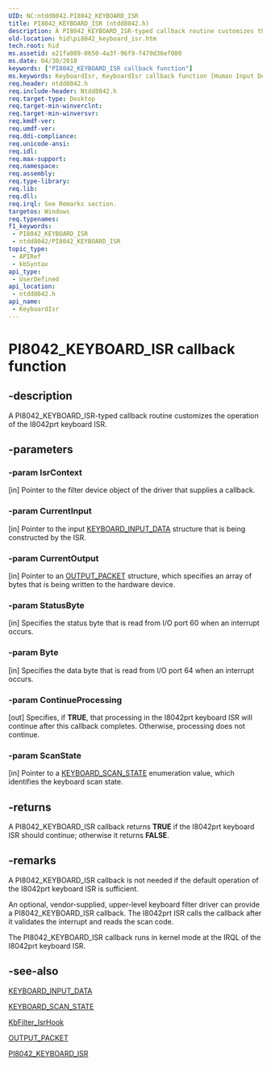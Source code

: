 ```yaml
---
UID: NC:ntdd8042.PI8042_KEYBOARD_ISR
title: PI8042_KEYBOARD_ISR (ntdd8042.h)
description: A PI8042_KEYBOARD_ISR-typed callback routine customizes the operation of the I8042prt keyboard ISR.
old-location: hid\pi8042_keyboard_isr.htm
tech.root: hid
ms.assetid: e21fa089-0650-4a3f-96f9-f479d36ef080
ms.date: 04/30/2018
keywords: ["PI8042_KEYBOARD_ISR callback function"]
ms.keywords: KeyboardIsr, KeyboardIsr callback function [Human Input Devices], PI8042_KEYBOARD_ISR, PI8042_KEYBOARD_ISR callback, hid.pi8042_keyboard_isr, i8042ref_34293f47-3e6c-4721-ab58-8ac531543c8e.xml, ntdd8042/KeyboardIsr
req.header: ntdd8042.h
req.include-header: Ntdd8042.h
req.target-type: Desktop
req.target-min-winverclnt: 
req.target-min-winversvr: 
req.kmdf-ver: 
req.umdf-ver: 
req.ddi-compliance: 
req.unicode-ansi: 
req.idl: 
req.max-support: 
req.namespace: 
req.assembly: 
req.type-library: 
req.lib: 
req.dll: 
req.irql: See Remarks section.
targetos: Windows
req.typenames: 
f1_keywords:
 - PI8042_KEYBOARD_ISR
 - ntdd8042/PI8042_KEYBOARD_ISR
topic_type:
 - APIRef
 - kbSyntax
api_type:
 - UserDefined
api_location:
 - ntdd8042.h
api_name:
 - KeyboardIsr
---
```


# PI8042_KEYBOARD_ISR callback function


## -description

A PI8042_KEYBOARD_ISR-typed callback routine customizes the operation of the I8042prt keyboard ISR.

## -parameters

### -param IsrContext 

[in]
Pointer to the filter device object of the driver that supplies a callback.

### -param CurrentInput 

[in]
Pointer to the input <a href="https://docs.microsoft.com/windows/win32/api/ntddkbd/ns-ntddkbd-keyboard_input_data">KEYBOARD_INPUT_DATA</a> structure that is being constructed by the ISR.

### -param CurrentOutput 

[in]
Pointer to an <a href="https://docs.microsoft.com/windows-hardware/drivers/ddi/ntdd8042/ns-ntdd8042-_output_packet">OUTPUT_PACKET</a> structure, which specifies an array of bytes that is being written to the hardware device.

### -param StatusByte 

[in]
Specifies the status byte that is read from I/O port 60 when an interrupt occurs.

### -param Byte 

[in]
Specifies the data byte that is read  from I/O port 64 when an interrupt occurs.

### -param ContinueProcessing 

[out]
Specifies, if <b>TRUE</b>, that processing in the I8042prt keyboard ISR will continue after this callback completes. Otherwise, processing does not continue.

### -param ScanState 

[in]
Pointer to a <a href="https://docs.microsoft.com/windows-hardware/drivers/ddi/ntdd8042/ne-ntdd8042-_keyboard_scan_state">KEYBOARD_SCAN_STATE</a> enumeration value, which identifies the keyboard scan state.

## -returns

A PI8042_KEYBOARD_ISR callback returns <b>TRUE</b> if the I8042prt keyboard ISR should continue; otherwise it returns <b>FALSE</b>.

## -remarks

A PI8042_KEYBOARD_ISR callback is not needed if the default operation of the I8042prt keyboard ISR is sufficient. 

An optional, vendor-supplied, upper-level keyboard filter driver can provide a PI8042_KEYBOARD_ISR callback. The I8042prt ISR calls the callback after it validates the interrupt and reads the scan code. 

The PI8042_KEYBOARD_ISR callback runs in kernel mode at the IRQL of the I8042prt keyboard ISR.

## -see-also

<a href="https://docs.microsoft.com/windows/desktop/api/ntddkbd/ns-ntddkbd-_keyboard_input_data">KEYBOARD_INPUT_DATA</a>



<a href="https://docs.microsoft.com/windows-hardware/drivers/ddi/ntdd8042/ne-ntdd8042-_keyboard_scan_state">KEYBOARD_SCAN_STATE</a>



<a href="https://docs.microsoft.com/previous-versions/ff542294(v=vs.85)">KbFilter_IsrHook</a>



<a href="https://docs.microsoft.com/windows-hardware/drivers/ddi/ntdd8042/ns-ntdd8042-_output_packet">OUTPUT_PACKET</a>



<a href="https://docs.microsoft.com/windows-hardware/drivers/ddi/ntdd8042/nc-ntdd8042-pi8042_keyboard_isr">PI8042_KEYBOARD_ISR</a>

